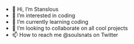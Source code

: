 - 👋 Hi, I’m Stanslous
- 👀 I’m interested in coding
- 🌱 I’m currently learning coding
- 💞️ I’m looking to collaborate on all cool projects
- 📫 How to reach me @soulsnats on Twitter

<!---
soulsnats/soulsnats is a ✨ special ✨ repository because its `README.md` (this file) appears on your GitHub profile.
You can click the Preview link to take a look at your changes.
--->

